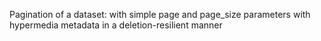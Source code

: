 Pagination of a dataset: 
	with simple page and page_size parameters
	with hypermedia metadata
	in a deletion-resilient manner
